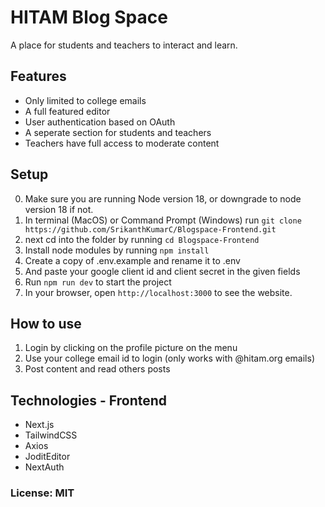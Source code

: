 # HITAM Blog Space
A place for students and teachers to interact and learn.

## Features
+ Only limited to college emails
+ A full featured editor
+ User authentication based on OAuth
+ A seperate section for students and teachers
+ Teachers have full access to moderate content

## Setup
0. Make sure you are running Node version 18, or downgrade to node version 18 if not.
1. In terminal (MacOS) or Command Prompt (Windows) run `git clone https://github.com/SrikanthKumarC/Blogspace-Frontend.git`
2. next cd into the folder by running `cd Blogspace-Frontend`
3. Install node modules by running `npm install`
4. Create a copy of .env.example and rename it to .env
5. And paste your google client id and client secret in the given fields
6. Run `npm run dev` to start the project
7. In your browser, open `http://localhost:3000` to see the website.

## How to use
1. Login by clicking on the profile picture on the menu
2. Use your college email id to login (only works with @hitam.org emails)
3. Post content and read others posts

## Technologies - Frontend
+ Next.js
+ TailwindCSS
+ Axios
+ JoditEditor
+ NextAuth

### License: MIT
